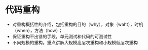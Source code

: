 # 代码重构

- 对重构概括性的介绍，包括重构的目的（why），对象（waht），时机（when），方法（how）；
- 保证重构不出错的手段，单元测试和代码的可测试性
- 不同规模的重构，重点讲解大规模高层次重构和小规模低层次重构